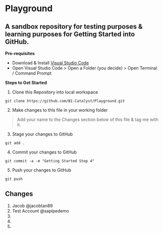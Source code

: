 # Playground
## A sandbox repository for testing purposes &amp; learning purposes for Getting Started into GitHub.

**Pre-requisites**
* Download & Install [Visual Studio Code](https://code.visualstudio.com/download)
* Open Visual Studio Code > Open a Folder (you decide) > Open Terminal / Command Prompt

**Steps to Get Started**
1. Clone this Repository into local workspace
```
git clone https://github.com/B1-Catalyst/Playground.git
```

2. Make changes to this file in your working folder
> Add your name to the Changes section below of this file &amp; tag me with it.

3. Stage your changes to GitHub
```
git add .
```

4. Commit your changes to GitHub
```
git commit -a -m "Getting Started Step 4"
```

5. Push your changes to GitHub
```
git push
```

## Changes
1. Jacob @jacobtan89
2. Test Account @saplpedemo
3. 
4. 
5. 
